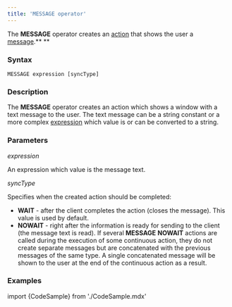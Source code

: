 ```yaml
---
title: 'MESSAGE operator'
---
```


The **MESSAGE** operator creates an [action](Actions.md) that shows the user a [message](Show_message_MESSAGE_ASK.md).** **

### Syntax

    MESSAGE expression [syncType]

### Description

The **MESSAGE** operator creates an action which shows a window with a text message to the user. The text message can be a string constant or a more complex [expression](Expression.md) which value is or can be converted to a string.

### Parameters

*expression*

An expression which value is the message text.

*syncType*

Specifies when the created action should be completed:

-   **WAIT** - after the client completes the action (closes the message). This value is used by default.
-   **NOWAIT** - right after the information is ready for sending to the client (the message text is read). If several **MESSAGE** **NOWAIT** actions are called during the execution of some continuous action, they do not create separate messages but are concatenated with the previous messages of the same type. A single concatenated message will be shown to the user at the end of the continuous action as a result.

### Examples


import {CodeSample} from './CodeSample.mdx'

<CodeSample url="https://documentation.lsfusion.org/sample?file=ActionSample&block=message"/>

  
